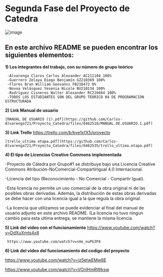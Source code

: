 # Segunda Fase del Proyecto de Catedra

![image](https://user-images.githubusercontent.com/79995182/115089981-d773aa80-9ed0-11eb-9057-cbb1d840ff46.png)

 ## En este archivo README se pueden encontrar los siguientes elementos:
 
**1) Los integrantes del trabajo, con su número de grupo teórico**

     -Alvarenga Claros Carlos Alexander AC211104 100%
     -Guerrero Zelaya Diego Benjamín GZ210369 100%
     -Flores Bran William Geovanni FB210472 0%
     -Novoa Velásquez Yesenia Nicole NV210134 100%
     -Rodríguez Cisneros Walter Alexander RC210464 100%
     -TODOS LOS ESTUDIANTES SON DEL GRUPO TEORICO 04 DE PROGRAMACION ESTRUCTURADA


**2) Link Manual de usuario**

    [MANUAL DE USUARIO (1).pdf](https://github.com/Carlos-Alvarenga721/Proyecto_Catedra/files/6462510/MANUAL.DE.USUARIO.1.pdf)



**3) Link Trello**
    https://trello.com/b/kve1xfX5/proyecto
    
    [trello_ultima etapa.pdf](https://github.com/Carlos-Alvarenga721/Proyecto_Catedra/files/6462535/trello_ultima.etapa.pdf)

   

  
**4) El tipo de Licencias Creative Commons implementada**

   -Proyecto de Cátedra por Grupo#1 se distribuye bajo una Licencia Creative Commons Atribución-NoComercial-CompartirIgual 4.0 Internacional.
   
   -Licencia del tipo (Reconocimiento - No Comercial - Compartir Igual).
   
   -Esta licencia no permite un uso comercial de la obra original ni de las posibles obras derivadas. Además, la distribución de estas obras derivadas se debe hacer con una         licencia igual a la que regula la obra original.
   
   -La licencia que utilizamos se puede evidenciar al final del manual de usuario adjunto en este archivo README. (La licencia no tuvo ningun cambio para esta ultima entrega, se mantiene la misma licencia.
 

**5) Link del video con el funcionamiento**
     https://www.youtube.com/watch?v=DdXuXmts4x8
     
     https://www.youtube.com/watch?v=sHo_nuPG3P4
     
**6) Link del video del funcionamiento del codigo del proyecto**

https://www.youtube.com/watch?v=iz5etwEMw8E

https://www.youtube.com/watch?v=VOnlHmRWksw


     
 
